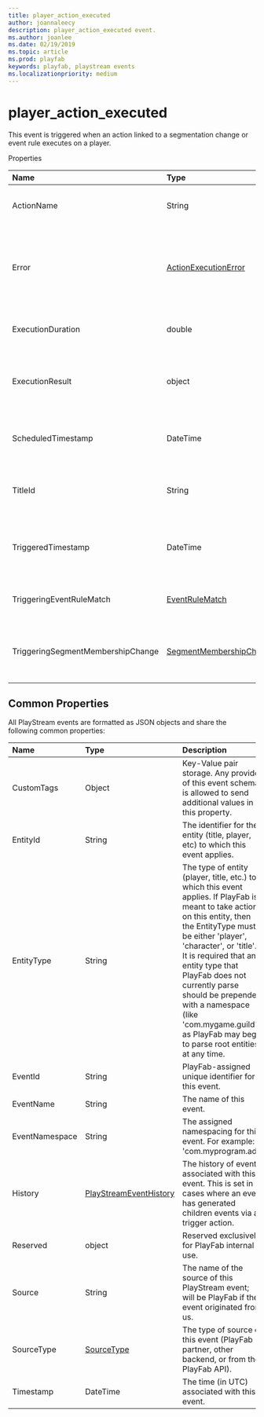 ```yaml
---
title: player_action_executed
author: joannaleecy
description: player_action_executed event.
ms.author: joanlee
ms.date: 02/19/2019
ms.topic: article
ms.prod: playfab
keywords: playfab, playstream events
ms.localizationpriority: medium
---
```


# player_action_executed

This event is triggered when an action linked to a segmentation change or event rule executes on a player.

Properties

|Name|Type|Description|
| :--------------------|:-------------------|:----------------------|
|ActionName|String|Name of the action that was triggered.|
|Error|[ActionExecutionError](data-types/actionexecutionerror.md)|Information about the error that occurred during execution, if it failed to complete.|
|ExecutionDuration|double|Action execution time in milliseconds.|
|ExecutionResult|object|The object returned from the action execution, if it completed.|
|ScheduledTimestamp|DateTime|Time that the action was scheduled for execution.|
|TitleId|String|The ID of the title to which this player event applies.|
|TriggeredTimestamp|DateTime|Time that the triggering event or segmentation change occurred.|
|TriggeringEventRuleMatch|[EventRuleMatch](data-types/eventrulematch.md)|Event rule match, if any, that triggered the action.|
|TriggeringSegmentMembershipChange|[SegmentMembershipChange](data-types/segmentmembershipchange.md)|Player segmentation change, if any, that triggered the action.|

## Common Properties

All PlayStream events are formatted as JSON objects and share the following common properties:

|Name|Type|Description|
| :--------------------|:-------------------|:----------------------|
|CustomTags|Object|Key-Value pair storage. Any provider of this event schema is allowed to send additional values in this property.|
|EntityId|String|The identifier for the entity (title, player, etc) to which this event applies.|
|EntityType|String|The type of entity (player, title, etc.) to which this event applies. If PlayFab is meant to take action on this entity, then the EntityType must be either 'player', 'character', or 'title'. It is required that any entity type that PlayFab does not currently parse should be prepended with a namespace (like 'com.mygame.guild') as PlayFab may begin to parse root entities at any time.|
|EventId|String|PlayFab-assigned unique identifier for this event.|
|EventName|String|The name of this event.|
|EventNamespace|String|The assigned namespacing for this event. For example: 'com.myprogram.ads'|
|History|[PlayStreamEventHistory](data-types/playstreameventhistory.md)|The history of events associated with this event. This is set in cases where an event has generated children events via a trigger action.|
|Reserved|object|Reserved exclusively for PlayFab internal use.|
|Source|String|The name of the source of this PlayStream event; will be PlayFab if the event originated from us.|
|SourceType|[SourceType](data-types/sourcetype.md)|The type of source of this event (PlayFab partner, other backend, or from the PlayFab API).|
|Timestamp|DateTime|The time (in UTC) associated with this event.|